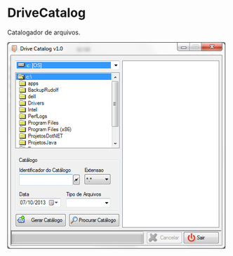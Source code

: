 DriveCatalog
============

Catalogador de arquivos.


![ScreenShot01.png](https://github.com/rhpa23/DriveCatalog/blob/master/ScreenShots/ScreenShot01.png?raw=true)
